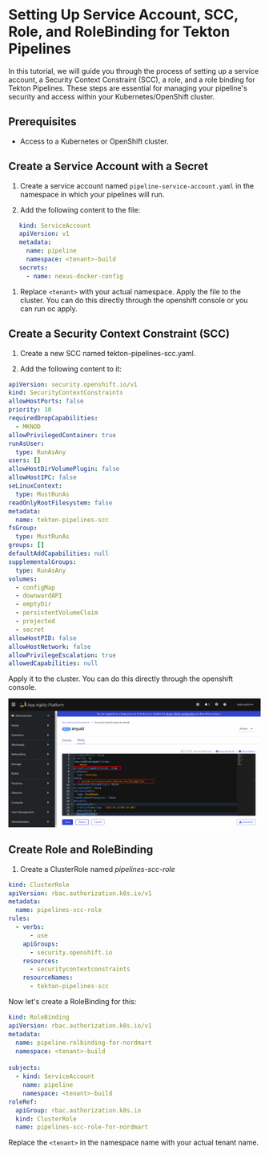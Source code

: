 # Setting Up Service Account, SCC, Role, and RoleBinding for Tekton Pipelines

In this tutorial, we will guide you through the process of setting up a service account, a Security Context Constraint (SCC), a role, and a role binding for Tekton Pipelines. These steps are essential for managing your pipeline's security and access within your Kubernetes/OpenShift cluster.

## Prerequisites

- Access to a Kubernetes or OpenShift cluster.

## Create a Service Account with a Secret

1. Create a service account named `pipeline-service-account.yaml` in the namespace in which your pipelines will run.

2. Add the following content to the file:

```yaml
   kind: ServiceAccount
   apiVersion: v1
   metadata:
     name: pipeline
     namespace: <tenant>-build
   secrets:
     - name: nexus-docker-config
```
   
1. Replace `<tenant>` with your actual namespace.
Apply the file to the cluster. You can do this directly through the openshift console or you can run oc apply.


## Create a Security Context Constraint (SCC)

1. Create a new SCC named tekton-pipelines-scc.yaml.

2. Add the following content to it:

```yaml
apiVersion: security.openshift.io/v1
kind: SecurityContextConstraints
allowHostPorts: false
priority: 10
requiredDropCapabilities:
  - MKNOD
allowPrivilegedContainer: true
runAsUser:
  type: RunAsAny
users: []
allowHostDirVolumePlugin: false
allowHostIPC: false
seLinuxContext:
  type: MustRunAs
readOnlyRootFilesystem: false
metadata:
  name: tekton-pipelines-scc
fsGroup:
  type: MustRunAs
groups: []
defaultAddCapabilities: null
supplementalGroups:
  type: RunAsAny
volumes:
  - configMap
  - downwardAPI
  - emptyDir
  - persistentVolumeClaim
  - projected
  - secret
allowHostPID: false
allowHostNetwork: false
allowPrivilegeEscalation: true
allowedCapabilities: null
```

Apply it to the cluster. You can do this directly through the openshift console.

![SCC](images/allowpriv.png) 

## Create Role and RoleBinding

1. Create a ClusterRole named *pipelines-scc-role*

```yaml
kind: ClusterRole
apiVersion: rbac.authorization.k8s.io/v1
metadata:
  name: pipelines-scc-role
rules:
  - verbs:
      - use
    apiGroups:
      - security.openshift.io
    resources:
      - securitycontextconstraints
    resourceNames:
      - tekton-pipelines-scc
```
Now let's create a RoleBinding for this:

```yaml
kind: RoleBinding
apiVersion: rbac.authorization.k8s.io/v1
metadata:
  name: pipeline-rolbinding-for-nordmart
  namespace: <tenant>-build

subjects:
  - kind: ServiceAccount
    name: pipeline
    namespace: <tenant>-build
roleRef:
  apiGroup: rbac.authorization.k8s.io
  kind: ClusterRole
  name: pipelines-scc-role-for-nordmart
```
Replace the `<tenant>` in the namespace name with your actual tenant name.





